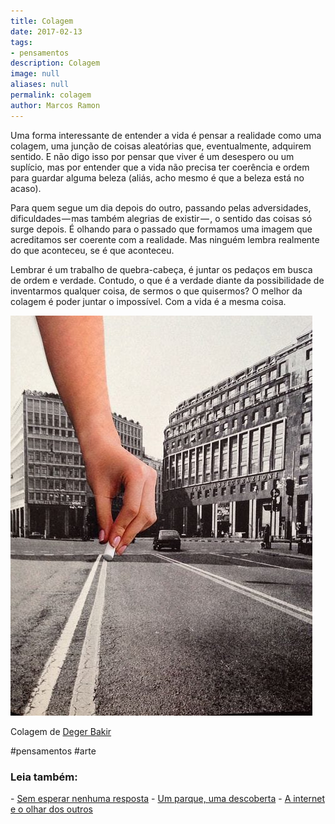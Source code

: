 ```yaml
---
title: Colagem
date: 2017-02-13
tags:
- pensamentos
description: Colagem
image: null
aliases: null
permalink: colagem
author: Marcos Ramon
---
```

Uma forma interessante de entender a vida é pensar a realidade como uma colagem, uma junção de coisas aleatórias que, eventualmente, adquirem sentido. E não digo isso por pensar que viver é um desespero ou um suplício, mas por entender que a vida não precisa ter coerência e ordem para guardar alguma beleza (aliás, acho mesmo é que a beleza está no acaso).

Para quem segue um dia depois do outro, passando pelas adversidades, dificuldades — mas também alegrias de existir — , o sentido das coisas só surge depois. É olhando para o passado que formamos uma imagem que acreditamos ser coerente com a realidade. Mas ninguém lembra realmente do que aconteceu, se é que aconteceu.

Lembrar é um trabalho de quebra-cabeça, é juntar os pedaços em busca de ordem e verdade. Contudo, o que é a verdade diante da possibilidade de inventarmos qualquer coisa, de sermos o que quisermos? O melhor da colagem é poder juntar o impossível. Com a vida é a mesma coisa.

<img src="/assets/img/colagem-medium.jpeg">

Colagem de [Deger Bakir](https://www.flickr.com/photos/degerbakircollage/)


#pensamentos #arte

<h3>Leia também:</h3>
- <a href="/sem-esperar-nenhuma-resposta">Sem esperar nenhuma resposta</a>
- <a href="/um-parque-uma-descoberta">Um parque, uma descoberta</a>
- <a href="/a-internet-e-o-olhar-dos-outros">A internet e o olhar dos outros</a>
